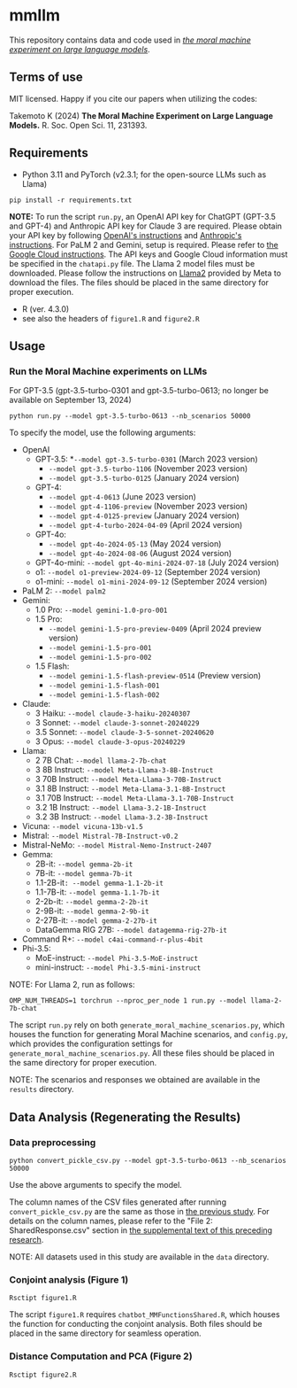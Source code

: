 # mmllm

This repository contains data and code used in [*the moral machine experiment on large language models*](https://doi.org/10.1098/rsos.231393).

## Terms of use

MIT licensed. Happy if you cite our papers when utilizing the codes:

Takemoto K (2024) **The Moral Machine Experiment on Large Language Models.** R. Soc. Open Sci. 11, 231393.

## Requirements
* Python 3.11 and PyTorch (v2.3.1; for the open-source LLMs such as Llama)
```
pip install -r requirements.txt
```
**NOTE:** To run the script `run.py`, an OpenAI API key for ChatGPT (GPT-3.5 and GPT-4) and Anthropic API key for Claude 3 are required. Please obtain your API key by following [OpenAI's instructions](https://help.openai.com/en/articles/4936850-where-do-i-find-my-secret-api-key) and [Anthropic's instructions](https://support.anthropic.com/en/articles/8114521-how-can-i-access-the-claude-api). For PaLM 2 and Gemini, setup is required. Please refer to [the Google Cloud instructions](https://cloud.google.com/vertex-ai/generative-ai/docs/start/quickstarts/quickstart-multimodal). The API keys and Google Cloud information must be specified in the `chatapi.py` file. The Llama 2 model files must be downloaded. Please follow the instructions on [Llama2](https://github.com/facebookresearch/llama) provided by Meta to download the files. The files should be placed in the same directory for proper execution.

* R (ver. 4.3.0)
* see also the headers of `figure1.R` and `figure2.R`

## Usage
### Run the Moral Machine experiments on LLMs
For GPT-3.5 (gpt-3.5-turbo-0301 and gpt-3.5-turbo-0613; no longer be available on September 13, 2024)
```
python run.py --model gpt-3.5-turbo-0613 --nb_scenarios 50000
```
To specify the model, use the following arguments:
* OpenAI
  * GPT-3.5:
    *`--model gpt-3.5-turbo-0301` (March 2023 version)
    * `--model gpt-3.5-turbo-1106` (November 2023 version)
    * `--model gpt-3.5-turbo-0125` (January 2024 version)
  * GPT-4:
    * `--model gpt-4-0613` (June 2023 version)
    * `--model gpt-4-1106-preview` (November 2023 version)
    * `--model gpt-4-0125-preview` (January 2024 version)
    * `--model gpt-4-turbo-2024-04-09` (April 2024 version)
  * GPT-4o:
    * `--model gpt-4o-2024-05-13` (May 2024 version)
    * `--model gpt-4o-2024-08-06` (August 2024 version)
  * GPT-4o-mini: `--model gpt-4o-mini-2024-07-18` (July 2024 version)
  * o1: `--model o1-preview-2024-09-12` (September 2024 version)
  * o1-mini: `--model o1-mini-2024-09-12` (September 2024 version)
* PaLM 2: `--model palm2`
* Gemini:
  * 1.0 Pro: `--model gemini-1.0-pro-001`
  * 1.5 Pro:
    * `--model gemini-1.5-pro-preview-0409` (April 2024 preview version)
    * `--model gemini-1.5-pro-001`
    * `--model gemini-1.5-pro-002`
  * 1.5 Flash:
    * `--model gemini-1.5-flash-preview-0514` (Preview version)
    * `--model gemini-1.5-flash-001`
    * `--model gemini-1.5-flash-002`
* Claude:
  * 3 Haiku: `--model claude-3-haiku-20240307`
  * 3 Sonnet: `--model claude-3-sonnet-20240229`
  * 3.5 Sonnet: `--model claude-3-5-sonnet-20240620`
  * 3 Opus: `--model claude-3-opus-20240229`
* Llama:
  * 2 7B Chat: `--model llama-2-7b-chat`
  * 3 8B Instruct: `--model Meta-Llama-3-8B-Instruct`
  * 3 70B Instruct: `--model Meta-Llama-3-70B-Instruct`
  * 3.1 8B Instruct: `--model Meta-Llama-3.1-8B-Instruct`
  * 3.1 70B Instruct: `--model Meta-Llama-3.1-70B-Instruct`
  * 3.2 1B Instruct: `--model Llama-3.2-1B-Instruct`
  * 3.2 3B Instruct: `--model Llama-3.2-3B-Instruct`
* Vicuna: `--model vicuna-13b-v1.5`
* Mistral: `--model Mistral-7B-Instruct-v0.2`
* Mistral-NeMo: `--model Mistral-Nemo-Instruct-2407`
* Gemma:
  * 2B-it: `--model gemma-2b-it`
  * 7B-it: `--model gemma-7b-it`
  * 1.1-2B-it`: --model gemma-1.1-2b-it`
  * 1.1-7B-it: `--model gemma-1.1-7b-it`
  * 2-2b-it: `--model gemma-2-2b-it`
  * 2-9B-it: `--model gemma-2-9b-it`
  * 2-27B-it: `--model gemma-2-27b-it`
  * DataGemma RIG 27B: `--model datagemma-rig-27b-it`
* Command R+: `--model c4ai-command-r-plus-4bit`
* Phi-3.5:
  *  MoE-instruct: `--model Phi-3.5-MoE-instruct`
  *  mini-instruct: `--model Phi-3.5-mini-instruct`

NOTE: For Llama 2, run as follows:
```
OMP_NUM_THREADS=1 torchrun --nproc_per_node 1 run.py --model llama-2-7b-chat
```

The script `run.py` rely on both `generate_moral_machine_scenarios.py`, which houses the function for generating Moral Machine scenarios, and `config.py`, which provides the configuration settings for `generate_moral_machine_scenarios.py`. All these files should be placed in the same directory for proper execution.

NOTE: The scenarios and responses we obtained are available in the `results` directory.

## Data Analysis (Regenerating the Results)
### Data preprocessing
```
python convert_pickle_csv.py --model gpt-3.5-turbo-0613 --nb_scenarios 50000
```
Use the above arguments to specify the model.

The column names of the CSV files generated after running `convert_pickle_csv.py` are the same as those in [the previous study](https://www.nature.com/articles/s41586-018-0637-6). For details on the column names, please refer to the "File 2: SharedResponse.csv" section in [the supplemental text of this preceding research](https://osf.io/wt6mc?view_only=4bb49492edee4a8eb1758552a362a2cf).

NOTE: All datasets used in this study are available in the `data` directory.

### Conjoint analysis (Figure 1)

```
Rsctipt figure1.R
```

The script `figure1.R` requires `chatbot_MMFunctionsShared.R`, which houses the function for conducting the conjoint analysis. Both files should be placed in the same directory for seamless operation.

### Distance Computation and PCA (Figure 2)

```
Rsctipt figure2.R
```
